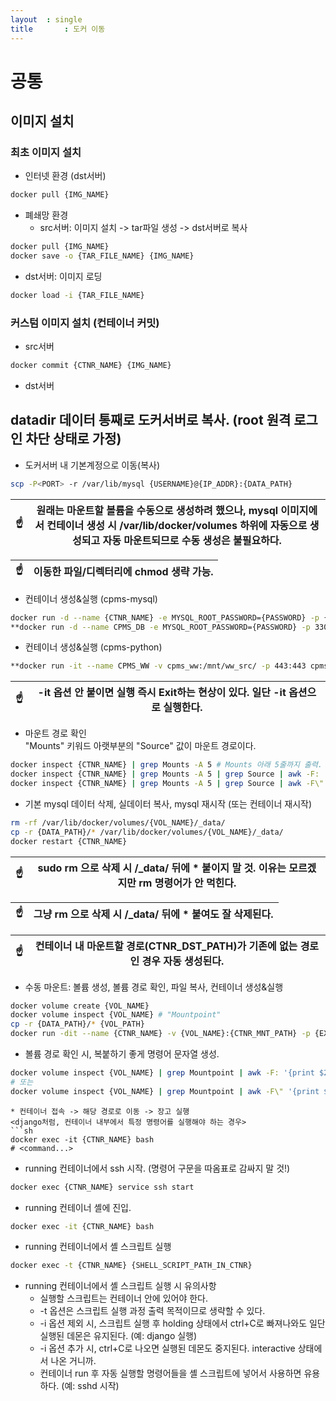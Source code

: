 ```yaml
---
layout	: single
title		: 도커 이동
---
```

# 공통
## 이미지 설치
### 최초 이미지 설치
* 인터넷 환경 (dst서버)
```sh
docker pull {IMG_NAME}
```
* 폐쇄망 환경
  + src서버: 이미지 설치 -> tar파일 생성 -> dst서버로 복사
```sh
docker pull {IMG_NAME}
docker save -o {TAR_FILE_NAME} {IMG_NAME}
```
  + dst서버: 이미지 로딩
```sh
docker load -i {TAR_FILE_NAME}
```
### 커스텀 이미지 설치 (컨테이너 커밋)
* src서버
```sh
docker commit {CTNR_NAME} {IMG_NAME}
```
* dst서버


## datadir 데이터 통째로 도커서버로 복사. (root 원격 로그인 차단 상태로 가정)
* 도커서버 내 기본계정으로 이동(복사)
```sh
scp -P<PORT> -r /var/lib/mysql {USERNAME}@{IP_ADDR}:{DATA_PATH}
```

|:point_up:| 원래는 마운트할 볼륨을 수동으로 생성하려 했으나, mysql 이미지에서 컨테이너 생성 시 /var/lib/docker/volumes 하위에 자동으로 생성되고 자동 마운트되므로 수동 생성은 불필요하다.|
|--|--|

|:point_up:| 이동한 파일/디렉터리에 chmod 생략 가능.|
|--|--|

* 컨테이너 생성&실행 (cpms-mysql)
```sh
docker run -d --name {CTNR_NAME} -e MYSQL_ROOT_PASSWORD={PASSWORD} -p {EXT_PORT}:{INT_PORT} {IMG_NAME}
**docker run -d --name CPMS_DB -e MYSQL_ROOT_PASSWORD={PASSWORD} -p 33061:3306 -p 452:22 mysql:CPMS_DB**
```

* 컨테이너 생성&실행 (cpms-python)
```sh
**docker run -it --name CPMS_WW -v cpms_ww:/mnt/ww_src/ -p 443:443 cpms-python:XXXXXXXX** bash
```
|:point_up:| -it 옵션 안 붙이면 실행 즉시 Exit하는 현상이 있다. 일단 -it 옵션으로 실행한다.|
|--|--|



* 마운트 경로 확인   
"Mounts" 키워드 아랫부분의 "Source" 값이 마운트 경로이다.
```sh
docker inspect {CTNR_NAME} | grep Mounts -A 5 # Mounts 아래 5줄까지 출력.
docker inspect {CTNR_NAME} | grep Mounts -A 5 | grep Source | awk -F: '{print $2}' | awk -F\" '{print $2}' # 해당 볼륨의 _data 경로만 정확히 출력.
docker inspect {CTNR_NAME} | grep Mounts -A 5 | grep Source | awk -F\" '{print $4}' # 상동.
```

* 기본 mysql 데이터 삭제, 실데이터 복사, mysql 재시작 (또는 컨테이너 재시작) 
```sh
rm -rf /var/lib/docker/volumes/{VOL_NAME}/_data/
cp -r {DATA_PATH}/* /var/lib/docker/volumes/{VOL_NAME}/_data/
docker restart {CTNR_NAME}
```
|:point_up:| sudo rm 으로 삭제 시 /_data/ 뒤에 * 붙이지 말 것. 이유는 모르겠지만 rm 명령어가 안 먹힌다.|
|--|--|

|:point_up:| 그냥 rm 으로 삭제 시 /_data/ 뒤에 * 붙여도 잘 삭제된다.|
|--|--|

|:point_up:| 컨테이너 내 마운트할 경로(CTNR_DST_PATH)가 기존에 없는 경로인 경우 자동 생성된다.|
|--|--|

* 수동 마운트: 볼륨 생성, 볼륨 경로 확인, 파일 복사, 컨테이너 생성&실행
```sh
docker volume create {VOL_NAME}
docker volume inspect {VOL_NAME} # "Mountpoint"
cp -r {DATA_PATH}/* {VOL_PATH}
docker run -dit --name {CTNR_NAME} -v {VOL_NAME}:{CTNR_MNT_PATH} -p {EXT_PORT}:{INT_PORT} {IMG_NAME}
```
* 볼륨 경로 확인 시, 복붙하기 좋게 명령어 문자열 생성.
```sh
docker volume inspect {VOL_NAME} | grep Mountpoint | awk -F: '{print $2}' | awk -F\" '{print $2}' | awk '{print "sudo ls -al "$1}'
# 또는
docker volume inspect {VOL_NAME} | grep Mountpoint | awk -F\" '{print $4}' | awk '{print "sudo ls -al "$1}'
```

```
* 컨테이너 접속 -> 해당 경로로 이동 -> 장고 실행   
<django처럼, 컨테이너 내부에서 특정 명령어를 실행해야 하는 경우>
```sh
docker exec -it {CTNR_NAME} bash
# <command...>
```


* running 컨테이너에서 ssh 시작. (명령어 구문을 따옴표로 감싸지 말 것!)
```sh
docker exec {CTNR_NAME} service ssh start
```

* running 컨테이너 셸에 진입.
```sh
docker exec -it {CTNR_NAME} bash
```

* running 컨테이너에서 셸 스크립트 실행
```sh
docker exec -t {CTNR_NAME} {SHELL_SCRIPT_PATH_IN_CTNR}
```
* running 컨테이너에서 셸 스크립트 실행 시 유의사항
  + 실행할 스크립트는 컨테이너 안에 있어야 한다.
  + -t 옵션은 스크립트 실행 과정 출력 목적이므로 생략할 수 있다.
  + -i 옵션 제외 시, 스크립트 실행 후 holding 상태에서 ctrl+C로 빠져나와도 일단 실행된 데몬은 유지된다. (예: django 실행)
  + -i 옵션 추가 시, ctrl+C로 나오면 실행된 데몬도 중지된다. interactive 상태에서 나온 거니까.
  + 컨테이너 run 후 자동 실행할 명령어들을 셸 스크립트에 넣어서 사용하면 유용하다. (예: sshd 시작)
